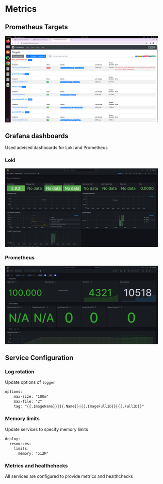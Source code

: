 # Metrics

## Prometheus Targets

![alt_text](./Imgs/prometheus_8.png)

## Grafana dashboards

Used advised dashboards for Loki and Prometheus

### Loki

![alt_text](./Imgs/loki_dash.png)

### Prometheus

![alt_text](./Imgs/prometheus_dash.png)

## Service Configuration

### Log rotation

Update options of `logger`

```shell
options:
    max-size: "100m"
    max-file: "2"
    tag: "{{.ImageName}}|{{.Name}}|{{.ImageFullID}}|{{.FullID}}"
```

### Memory limits

Update services to specify memory limits

```shell
deploy:
  resources:
    limits:
      memory: "512M"
```

### Metrics and healthchecks

All services are configured to provide metrics and healthchecks 